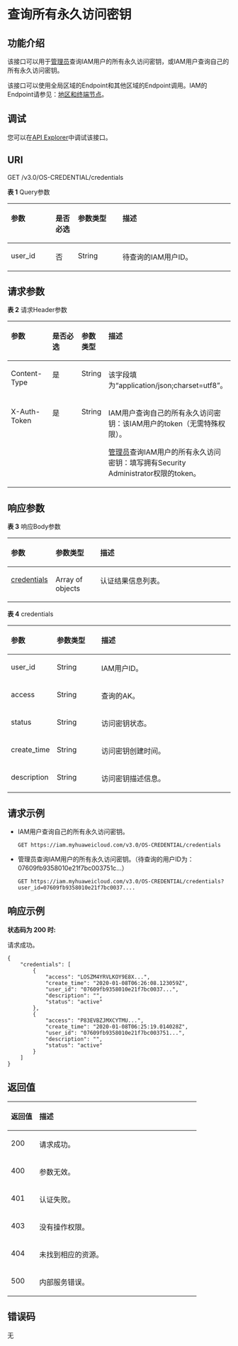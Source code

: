 # 查询所有永久访问密钥<a name="iam_03_0003"></a>

## 功能介绍<a name="zh-cn_topic_0221482413_section1936218714203"></a>

该接口可以用于[管理员](https://support.huaweicloud.com/usermanual-iam/iam_01_0001.html)查询IAM用户的所有永久访问密钥，或IAM用户查询自己的所有永久访问密钥。

该接口可以使用全局区域的Endpoint和其他区域的Endpoint调用。IAM的Endpoint请参见：[地区和终端节点](https://developer.huaweicloud.com/endpoint?IAM)。

## 调试<a name="section568581116538"></a>

您可以在[API Explorer](https://apiexplorer.developer.huaweicloud.com/apiexplorer/doc?product=IAM&api=ListPermanentAccessKeys)中调试该接口。

## URI<a name="zh-cn_topic_0221482413_section1336367192012"></a>

GET /v3.0/OS-CREDENTIAL/credentials

**表 1**  Query参数

<a name="zh-cn_topic_0221482413_table1536410711201"></a>
<table><thead align="left"><tr id="zh-cn_topic_0221482413_row1736312732014"><th class="cellrowborder" valign="top" width="20%" id="mcps1.2.5.1.1"><p id="zh-cn_topic_0221482413_p83642782010"><a name="zh-cn_topic_0221482413_p83642782010"></a><a name="zh-cn_topic_0221482413_p83642782010"></a>参数</p>
</th>
<th class="cellrowborder" valign="top" width="10%" id="mcps1.2.5.1.2"><p id="zh-cn_topic_0221482413_p13364773202"><a name="zh-cn_topic_0221482413_p13364773202"></a><a name="zh-cn_topic_0221482413_p13364773202"></a>是否必选</p>
</th>
<th class="cellrowborder" valign="top" width="20%" id="mcps1.2.5.1.3"><p id="zh-cn_topic_0221482413_p8364871203"><a name="zh-cn_topic_0221482413_p8364871203"></a><a name="zh-cn_topic_0221482413_p8364871203"></a>参数类型</p>
</th>
<th class="cellrowborder" valign="top" width="50%" id="mcps1.2.5.1.4"><p id="zh-cn_topic_0221482413_p236417717201"><a name="zh-cn_topic_0221482413_p236417717201"></a><a name="zh-cn_topic_0221482413_p236417717201"></a>描述</p>
</th>
</tr>
</thead>
<tbody><tr id="zh-cn_topic_0221482413_row136377172019"><td class="cellrowborder" valign="top" width="20%" headers="mcps1.2.5.1.1 "><p id="zh-cn_topic_0221482413_p93641071202"><a name="zh-cn_topic_0221482413_p93641071202"></a><a name="zh-cn_topic_0221482413_p93641071202"></a>user_id</p>
</td>
<td class="cellrowborder" valign="top" width="10%" headers="mcps1.2.5.1.2 "><p id="zh-cn_topic_0221482413_p8364674206"><a name="zh-cn_topic_0221482413_p8364674206"></a><a name="zh-cn_topic_0221482413_p8364674206"></a>否</p>
</td>
<td class="cellrowborder" valign="top" width="20%" headers="mcps1.2.5.1.3 "><p id="zh-cn_topic_0221482413_p1036577182014"><a name="zh-cn_topic_0221482413_p1036577182014"></a><a name="zh-cn_topic_0221482413_p1036577182014"></a>String</p>
</td>
<td class="cellrowborder" valign="top" width="50%" headers="mcps1.2.5.1.4 "><p id="zh-cn_topic_0221482413_p20365873203"><a name="zh-cn_topic_0221482413_p20365873203"></a><a name="zh-cn_topic_0221482413_p20365873203"></a>待查询的IAM用户ID。</p>
</td>
</tr>
</tbody>
</table>

## 请求参数<a name="zh-cn_topic_0221482413_section43652711200"></a>

**表 2**  请求Header参数

<a name="zh-cn_topic_0221482413_HeaderParameter"></a>
<table><thead align="left"><tr id="zh-cn_topic_0221482413_row43656716202"><th class="cellrowborder" valign="top" width="20%" id="mcps1.2.5.1.1"><p id="zh-cn_topic_0221482413_p203663712019"><a name="zh-cn_topic_0221482413_p203663712019"></a><a name="zh-cn_topic_0221482413_p203663712019"></a>参数</p>
</th>
<th class="cellrowborder" valign="top" width="20%" id="mcps1.2.5.1.2"><p id="zh-cn_topic_0221482413_p133661377204"><a name="zh-cn_topic_0221482413_p133661377204"></a><a name="zh-cn_topic_0221482413_p133661377204"></a>是否必选</p>
</th>
<th class="cellrowborder" valign="top" width="10%" id="mcps1.2.5.1.3"><p id="zh-cn_topic_0221482413_p13662715209"><a name="zh-cn_topic_0221482413_p13662715209"></a><a name="zh-cn_topic_0221482413_p13662715209"></a>参数类型</p>
</th>
<th class="cellrowborder" valign="top" width="50%" id="mcps1.2.5.1.4"><p id="zh-cn_topic_0221482413_p1736611719203"><a name="zh-cn_topic_0221482413_p1736611719203"></a><a name="zh-cn_topic_0221482413_p1736611719203"></a>描述</p>
</th>
</tr>
</thead>
<tbody><tr id="zh-cn_topic_0221482413_row1136567132015"><td class="cellrowborder" valign="top" width="20%" headers="mcps1.2.5.1.1 "><p id="zh-cn_topic_0221482413_p1536687102014"><a name="zh-cn_topic_0221482413_p1536687102014"></a><a name="zh-cn_topic_0221482413_p1536687102014"></a>Content-Type</p>
</td>
<td class="cellrowborder" valign="top" width="20%" headers="mcps1.2.5.1.2 "><p id="zh-cn_topic_0221482413_p153661976209"><a name="zh-cn_topic_0221482413_p153661976209"></a><a name="zh-cn_topic_0221482413_p153661976209"></a>是</p>
</td>
<td class="cellrowborder" valign="top" width="10%" headers="mcps1.2.5.1.3 "><p id="zh-cn_topic_0221482413_p636619715207"><a name="zh-cn_topic_0221482413_p636619715207"></a><a name="zh-cn_topic_0221482413_p636619715207"></a>String</p>
</td>
<td class="cellrowborder" valign="top" width="50%" headers="mcps1.2.5.1.4 "><p id="zh-cn_topic_0221482413_p63671878209"><a name="zh-cn_topic_0221482413_p63671878209"></a><a name="zh-cn_topic_0221482413_p63671878209"></a>该字段填为“application/json;charset=utf8”。</p>
</td>
</tr>
<tr id="zh-cn_topic_0221482413_row1436519711206"><td class="cellrowborder" valign="top" width="20%" headers="mcps1.2.5.1.1 "><p id="zh-cn_topic_0221482413_p1736712717209"><a name="zh-cn_topic_0221482413_p1736712717209"></a><a name="zh-cn_topic_0221482413_p1736712717209"></a>X-Auth-Token</p>
</td>
<td class="cellrowborder" valign="top" width="20%" headers="mcps1.2.5.1.2 "><p id="zh-cn_topic_0221482413_p436787192013"><a name="zh-cn_topic_0221482413_p436787192013"></a><a name="zh-cn_topic_0221482413_p436787192013"></a>是</p>
</td>
<td class="cellrowborder" valign="top" width="10%" headers="mcps1.2.5.1.3 "><p id="zh-cn_topic_0221482413_p19367274202"><a name="zh-cn_topic_0221482413_p19367274202"></a><a name="zh-cn_topic_0221482413_p19367274202"></a>String</p>
</td>
<td class="cellrowborder" valign="top" width="50%" headers="mcps1.2.5.1.4 "><p id="zh-cn_topic_0221482413_p1036716782014"><a name="zh-cn_topic_0221482413_p1036716782014"></a><a name="zh-cn_topic_0221482413_p1036716782014"></a>IAM用户查询自己的所有永久访问密钥：该IAM用户的token（无需特殊权限）。</p>
<p id="zh-cn_topic_0221482413_p1736711720207"><a name="zh-cn_topic_0221482413_p1736711720207"></a><a name="zh-cn_topic_0221482413_p1736711720207"></a><a href="https://support.huaweicloud.com/usermanual-iam/iam_01_0001.html" target="_blank" rel="noopener noreferrer">管理员</a>查询IAM用户的所有永久访问密钥：填写拥有Security Administrator权限的token。</p>
</td>
</tr>
</tbody>
</table>

## 响应参数<a name="zh-cn_topic_0221482413_section136757102010"></a>

**表 3**  响应Body参数

<a name="zh-cn_topic_0221482413_responseParameter"></a>
<table><thead align="left"><tr id="zh-cn_topic_0221482413_row1836811720202"><th class="cellrowborder" valign="top" width="20%" id="mcps1.2.4.1.1"><p id="zh-cn_topic_0221482413_p183680792018"><a name="zh-cn_topic_0221482413_p183680792018"></a><a name="zh-cn_topic_0221482413_p183680792018"></a>参数</p>
</th>
<th class="cellrowborder" valign="top" width="20%" id="mcps1.2.4.1.2"><p id="zh-cn_topic_0221482413_p153682732016"><a name="zh-cn_topic_0221482413_p153682732016"></a><a name="zh-cn_topic_0221482413_p153682732016"></a>参数类型</p>
</th>
<th class="cellrowborder" valign="top" width="60%" id="mcps1.2.4.1.3"><p id="zh-cn_topic_0221482413_p7368871207"><a name="zh-cn_topic_0221482413_p7368871207"></a><a name="zh-cn_topic_0221482413_p7368871207"></a>描述</p>
</th>
</tr>
</thead>
<tbody><tr id="zh-cn_topic_0221482413_row133681178204"><td class="cellrowborder" valign="top" width="20%" headers="mcps1.2.4.1.1 "><p id="zh-cn_topic_0221482413_p436811715205"><a name="zh-cn_topic_0221482413_p436811715205"></a><a name="zh-cn_topic_0221482413_p436811715205"></a><a href="#zh-cn_topic_0221482413_response_Rs43CredentialsArritem">credentials</a></p>
</td>
<td class="cellrowborder" valign="top" width="20%" headers="mcps1.2.4.1.2 "><p id="zh-cn_topic_0221482413_p336910782010"><a name="zh-cn_topic_0221482413_p336910782010"></a><a name="zh-cn_topic_0221482413_p336910782010"></a>Array of objects</p>
</td>
<td class="cellrowborder" valign="top" width="60%" headers="mcps1.2.4.1.3 "><p id="zh-cn_topic_0221482413_p1836915742014"><a name="zh-cn_topic_0221482413_p1836915742014"></a><a name="zh-cn_topic_0221482413_p1836915742014"></a>认证结果信息列表。</p>
</td>
</tr>
</tbody>
</table>

**表 4**  credentials

<a name="zh-cn_topic_0221482413_response_Rs43CredentialsArritem"></a>
<table><thead align="left"><tr id="zh-cn_topic_0221482413_row136913713207"><th class="cellrowborder" valign="top" width="20%" id="mcps1.2.4.1.1"><p id="zh-cn_topic_0221482413_p13691075206"><a name="zh-cn_topic_0221482413_p13691075206"></a><a name="zh-cn_topic_0221482413_p13691075206"></a>参数</p>
</th>
<th class="cellrowborder" valign="top" width="20%" id="mcps1.2.4.1.2"><p id="zh-cn_topic_0221482413_p337011752013"><a name="zh-cn_topic_0221482413_p337011752013"></a><a name="zh-cn_topic_0221482413_p337011752013"></a>参数类型</p>
</th>
<th class="cellrowborder" valign="top" width="60%" id="mcps1.2.4.1.3"><p id="zh-cn_topic_0221482413_p103709712203"><a name="zh-cn_topic_0221482413_p103709712203"></a><a name="zh-cn_topic_0221482413_p103709712203"></a>描述</p>
</th>
</tr>
</thead>
<tbody><tr id="zh-cn_topic_0221482413_row23698713208"><td class="cellrowborder" valign="top" width="20%" headers="mcps1.2.4.1.1 "><p id="zh-cn_topic_0221482413_p33701176204"><a name="zh-cn_topic_0221482413_p33701176204"></a><a name="zh-cn_topic_0221482413_p33701176204"></a>user_id</p>
</td>
<td class="cellrowborder" valign="top" width="20%" headers="mcps1.2.4.1.2 "><p id="zh-cn_topic_0221482413_p1537014712016"><a name="zh-cn_topic_0221482413_p1537014712016"></a><a name="zh-cn_topic_0221482413_p1537014712016"></a>String</p>
</td>
<td class="cellrowborder" valign="top" width="60%" headers="mcps1.2.4.1.3 "><p id="zh-cn_topic_0221482413_p737047102017"><a name="zh-cn_topic_0221482413_p737047102017"></a><a name="zh-cn_topic_0221482413_p737047102017"></a>IAM用户ID。</p>
</td>
</tr>
<tr id="zh-cn_topic_0221482413_row12369147112012"><td class="cellrowborder" valign="top" width="20%" headers="mcps1.2.4.1.1 "><p id="zh-cn_topic_0221482413_p163701274208"><a name="zh-cn_topic_0221482413_p163701274208"></a><a name="zh-cn_topic_0221482413_p163701274208"></a>access</p>
</td>
<td class="cellrowborder" valign="top" width="20%" headers="mcps1.2.4.1.2 "><p id="zh-cn_topic_0221482413_p4370127112010"><a name="zh-cn_topic_0221482413_p4370127112010"></a><a name="zh-cn_topic_0221482413_p4370127112010"></a>String</p>
</td>
<td class="cellrowborder" valign="top" width="60%" headers="mcps1.2.4.1.3 "><p id="zh-cn_topic_0221482413_p203712719205"><a name="zh-cn_topic_0221482413_p203712719205"></a><a name="zh-cn_topic_0221482413_p203712719205"></a>查询的AK。</p>
</td>
</tr>
<tr id="zh-cn_topic_0221482413_row1736915718205"><td class="cellrowborder" valign="top" width="20%" headers="mcps1.2.4.1.1 "><p id="zh-cn_topic_0221482413_p13711477203"><a name="zh-cn_topic_0221482413_p13711477203"></a><a name="zh-cn_topic_0221482413_p13711477203"></a>status</p>
</td>
<td class="cellrowborder" valign="top" width="20%" headers="mcps1.2.4.1.2 "><p id="zh-cn_topic_0221482413_p937137182012"><a name="zh-cn_topic_0221482413_p937137182012"></a><a name="zh-cn_topic_0221482413_p937137182012"></a>String</p>
</td>
<td class="cellrowborder" valign="top" width="60%" headers="mcps1.2.4.1.3 "><p id="zh-cn_topic_0221482413_p537116782011"><a name="zh-cn_topic_0221482413_p537116782011"></a><a name="zh-cn_topic_0221482413_p537116782011"></a>访问密钥状态。</p>
</td>
</tr>
<tr id="zh-cn_topic_0221482413_row1036910782016"><td class="cellrowborder" valign="top" width="20%" headers="mcps1.2.4.1.1 "><p id="zh-cn_topic_0221482413_p1637119712202"><a name="zh-cn_topic_0221482413_p1637119712202"></a><a name="zh-cn_topic_0221482413_p1637119712202"></a>create_time</p>
</td>
<td class="cellrowborder" valign="top" width="20%" headers="mcps1.2.4.1.2 "><p id="zh-cn_topic_0221482413_p237114717206"><a name="zh-cn_topic_0221482413_p237114717206"></a><a name="zh-cn_topic_0221482413_p237114717206"></a>String</p>
</td>
<td class="cellrowborder" valign="top" width="60%" headers="mcps1.2.4.1.3 "><p id="zh-cn_topic_0221482413_p9371972203"><a name="zh-cn_topic_0221482413_p9371972203"></a><a name="zh-cn_topic_0221482413_p9371972203"></a>访问密钥创建时间。</p>
</td>
</tr>
<tr id="zh-cn_topic_0221482413_row93691078201"><td class="cellrowborder" valign="top" width="20%" headers="mcps1.2.4.1.1 "><p id="zh-cn_topic_0221482413_p03719782015"><a name="zh-cn_topic_0221482413_p03719782015"></a><a name="zh-cn_topic_0221482413_p03719782015"></a>description</p>
</td>
<td class="cellrowborder" valign="top" width="20%" headers="mcps1.2.4.1.2 "><p id="zh-cn_topic_0221482413_p2372107142020"><a name="zh-cn_topic_0221482413_p2372107142020"></a><a name="zh-cn_topic_0221482413_p2372107142020"></a>String</p>
</td>
<td class="cellrowborder" valign="top" width="60%" headers="mcps1.2.4.1.3 "><p id="zh-cn_topic_0221482413_p037216762015"><a name="zh-cn_topic_0221482413_p037216762015"></a><a name="zh-cn_topic_0221482413_p037216762015"></a>访问密钥描述信息。</p>
</td>
</tr>
</tbody>
</table>

## 请求示例<a name="zh-cn_topic_0221482413_section637216762011"></a>

-   IAM用户查询自己的所有永久访问密钥。

    ```
    GET https://iam.myhuaweicloud.com/v3.0/OS-CREDENTIAL/credentials
    ```

-   管理员查询IAM用户的所有永久访问密钥。（待查询的用户ID为：07609fb9358010e21f7bc003751c...）

    ```
    GET https://iam.myhuaweicloud.com/v3.0/OS-CREDENTIAL/credentials?user_id=07609fb9358010e21f7bc0037....
    ```


## 响应示例<a name="zh-cn_topic_0221482413_section7373127132019"></a>

**状态码为 200 时:**

请求成功。

```
{
    "credentials": [
        {
            "access": "LOSZM4YRVLKOY9E8X...",
            "create_time": "2020-01-08T06:26:08.123059Z",
            "user_id": "07609fb9358010e21f7bc0037...",
            "description": "",
            "status": "active"
        },
        {
            "access": "P83EVBZJMXCYTMU...",
            "create_time": "2020-01-08T06:25:19.014028Z",
            "user_id": "07609fb9358010e21f7bc003751...",
            "description": "",
            "status": "active"
        }
    ]
}
```

## 返回值<a name="zh-cn_topic_0221482413_section1537519742012"></a>

<a name="zh-cn_topic_0221482413_table2423"></a>
<table><thead align="left"><tr id="zh-cn_topic_0221482413_row73761179209"><th class="cellrowborder" valign="top" width="15%" id="mcps1.1.3.1.1"><p id="zh-cn_topic_0221482413_p237613714207"><a name="zh-cn_topic_0221482413_p237613714207"></a><a name="zh-cn_topic_0221482413_p237613714207"></a>返回值</p>
</th>
<th class="cellrowborder" valign="top" width="85%" id="mcps1.1.3.1.2"><p id="zh-cn_topic_0221482413_p13376117182014"><a name="zh-cn_topic_0221482413_p13376117182014"></a><a name="zh-cn_topic_0221482413_p13376117182014"></a>描述</p>
</th>
</tr>
</thead>
<tbody><tr id="zh-cn_topic_0221482413_row1337614792011"><td class="cellrowborder" valign="top" width="15%" headers="mcps1.1.3.1.1 "><p id="zh-cn_topic_0221482413_p1537647172012"><a name="zh-cn_topic_0221482413_p1537647172012"></a><a name="zh-cn_topic_0221482413_p1537647172012"></a>200</p>
</td>
<td class="cellrowborder" valign="top" width="85%" headers="mcps1.1.3.1.2 "><p id="zh-cn_topic_0221482413_p13376197192015"><a name="zh-cn_topic_0221482413_p13376197192015"></a><a name="zh-cn_topic_0221482413_p13376197192015"></a>请求成功。</p>
</td>
</tr>
<tr id="zh-cn_topic_0221482413_row0376167112013"><td class="cellrowborder" valign="top" width="15%" headers="mcps1.1.3.1.1 "><p id="zh-cn_topic_0221482413_p133771572209"><a name="zh-cn_topic_0221482413_p133771572209"></a><a name="zh-cn_topic_0221482413_p133771572209"></a>400</p>
</td>
<td class="cellrowborder" valign="top" width="85%" headers="mcps1.1.3.1.2 "><p id="zh-cn_topic_0221482413_p113778717200"><a name="zh-cn_topic_0221482413_p113778717200"></a><a name="zh-cn_topic_0221482413_p113778717200"></a>参数无效。</p>
</td>
</tr>
<tr id="zh-cn_topic_0221482413_row103761776204"><td class="cellrowborder" valign="top" width="15%" headers="mcps1.1.3.1.1 "><p id="zh-cn_topic_0221482413_p03778742011"><a name="zh-cn_topic_0221482413_p03778742011"></a><a name="zh-cn_topic_0221482413_p03778742011"></a>401</p>
</td>
<td class="cellrowborder" valign="top" width="85%" headers="mcps1.1.3.1.2 "><p id="zh-cn_topic_0221482413_p1937713702014"><a name="zh-cn_topic_0221482413_p1937713702014"></a><a name="zh-cn_topic_0221482413_p1937713702014"></a>认证失败。</p>
</td>
</tr>
<tr id="zh-cn_topic_0221482413_row73761374204"><td class="cellrowborder" valign="top" width="15%" headers="mcps1.1.3.1.1 "><p id="zh-cn_topic_0221482413_p7377778209"><a name="zh-cn_topic_0221482413_p7377778209"></a><a name="zh-cn_topic_0221482413_p7377778209"></a>403</p>
</td>
<td class="cellrowborder" valign="top" width="85%" headers="mcps1.1.3.1.2 "><p id="zh-cn_topic_0221482413_p163774713202"><a name="zh-cn_topic_0221482413_p163774713202"></a><a name="zh-cn_topic_0221482413_p163774713202"></a>没有操作权限。</p>
</td>
</tr>
<tr id="zh-cn_topic_0221482413_row93768752016"><td class="cellrowborder" valign="top" width="15%" headers="mcps1.1.3.1.1 "><p id="zh-cn_topic_0221482413_p93771471208"><a name="zh-cn_topic_0221482413_p93771471208"></a><a name="zh-cn_topic_0221482413_p93771471208"></a>404</p>
</td>
<td class="cellrowborder" valign="top" width="85%" headers="mcps1.1.3.1.2 "><p id="zh-cn_topic_0221482413_p1337715716204"><a name="zh-cn_topic_0221482413_p1337715716204"></a><a name="zh-cn_topic_0221482413_p1337715716204"></a>未找到相应的资源。</p>
</td>
</tr>
<tr id="zh-cn_topic_0221482413_row1537687162012"><td class="cellrowborder" valign="top" width="15%" headers="mcps1.1.3.1.1 "><p id="zh-cn_topic_0221482413_p1837818712018"><a name="zh-cn_topic_0221482413_p1837818712018"></a><a name="zh-cn_topic_0221482413_p1837818712018"></a>500</p>
</td>
<td class="cellrowborder" valign="top" width="85%" headers="mcps1.1.3.1.2 "><p id="zh-cn_topic_0221482413_p1037857182011"><a name="zh-cn_topic_0221482413_p1037857182011"></a><a name="zh-cn_topic_0221482413_p1037857182011"></a>内部服务错误。</p>
</td>
</tr>
</tbody>
</table>

## 错误码<a name="zh-cn_topic_0221482413_section163782720204"></a>

无

